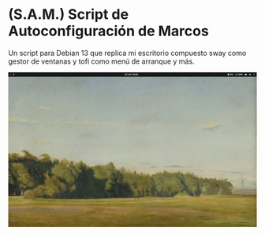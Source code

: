 # (S.A.M.) Script de Autoconfiguración de Marcos
Un script para Debian 13 que replica mi escritorio compuesto sway como gestor de ventanas y tofi como menú de arranque y más.

![image](https://github.com/mmgmp/SAM/blob/main/img/desktop-1.png)

